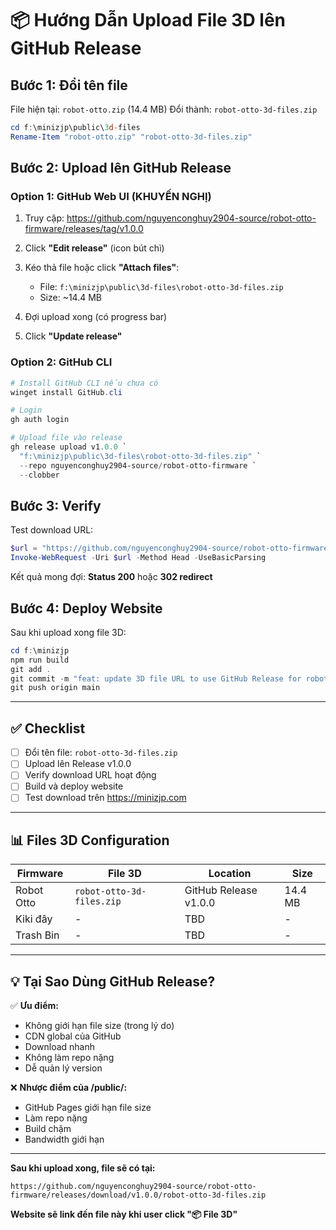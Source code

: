 # 📦 Hướng Dẫn Upload File 3D lên GitHub Release

## Bước 1: Đổi tên file

File hiện tại: `robot-otto.zip` (14.4 MB)
Đổi thành: `robot-otto-3d-files.zip`

```powershell
cd f:\minizjp\public\3d-files
Rename-Item "robot-otto.zip" "robot-otto-3d-files.zip"
```

## Bước 2: Upload lên GitHub Release

### Option 1: GitHub Web UI (KHUYẾN NGHỊ)

1. Truy cập: https://github.com/nguyenconghuy2904-source/robot-otto-firmware/releases/tag/v1.0.0

2. Click **"Edit release"** (icon bút chì)

3. Kéo thả file hoặc click **"Attach files"**:
   - File: `f:\minizjp\public\3d-files\robot-otto-3d-files.zip`
   - Size: ~14.4 MB

4. Đợi upload xong (có progress bar)

5. Click **"Update release"**

### Option 2: GitHub CLI

```powershell
# Install GitHub CLI nếu chưa có
winget install GitHub.cli

# Login
gh auth login

# Upload file vào release
gh release upload v1.0.0 `
  "f:\minizjp\public\3d-files\robot-otto-3d-files.zip" `
  --repo nguyenconghuy2904-source/robot-otto-firmware `
  --clobber
```

## Bước 3: Verify

Test download URL:

```powershell
$url = "https://github.com/nguyenconghuy2904-source/robot-otto-firmware/releases/download/v1.0.0/robot-otto-3d-files.zip"
Invoke-WebRequest -Uri $url -Method Head -UseBasicParsing
```

Kết quả mong đợi: **Status 200** hoặc **302 redirect**

## Bước 4: Deploy Website

Sau khi upload xong file 3D:

```powershell
cd f:\minizjp
npm run build
git add .
git commit -m "feat: update 3D file URL to use GitHub Release for robot-otto"
git push origin main
```

---

## ✅ Checklist

- [ ] Đổi tên file: `robot-otto-3d-files.zip`
- [ ] Upload lên Release v1.0.0
- [ ] Verify download URL hoạt động
- [ ] Build và deploy website
- [ ] Test download trên https://minizjp.com

---

## 📊 Files 3D Configuration

| Firmware | File 3D | Location | Size |
|----------|---------|----------|------|
| Robot Otto | `robot-otto-3d-files.zip` | GitHub Release v1.0.0 | 14.4 MB |
| Kiki đây | - | TBD | - |
| Trash Bin | - | TBD | - |

---

## 💡 Tại Sao Dùng GitHub Release?

✅ **Ưu điểm:**
- Không giới hạn file size (trong lý do)
- CDN global của GitHub
- Download nhanh
- Không làm repo nặng
- Dễ quản lý version

❌ **Nhược điểm của /public/:**
- GitHub Pages giới hạn file size
- Làm repo nặng
- Build chậm
- Bandwidth giới hạn

---

**Sau khi upload xong, file sẽ có tại:**
```
https://github.com/nguyenconghuy2904-source/robot-otto-firmware/releases/download/v1.0.0/robot-otto-3d-files.zip
```

**Website sẽ link đến file này khi user click "📦 File 3D"**
